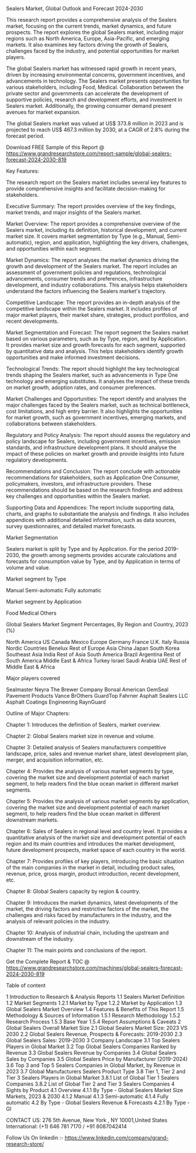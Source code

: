 Sealers Market, Global Outlook and Forecast 2024-2030

This research report provides a comprehensive analysis of the Sealers market, focusing on the current trends, market dynamics, and future prospects. The report explores the global Sealers market, including major regions such as North America, Europe, Asia-Pacific, and emerging markets. It also examines key factors driving the growth of Sealers, challenges faced by the industry, and potential opportunities for market players.

The global Sealers market has witnessed rapid growth in recent years, driven by increasing environmental concerns, government incentives, and advancements in technology. The Sealers market presents opportunities for various stakeholders, including Food, Medical. Collaboration between the private sector and governments can accelerate the development of supportive policies, research and development efforts, and investment in Sealers market. Additionally, the growing consumer demand present avenues for market expansion.

The global Sealers market was valued at US$ 373.8 million in 2023 and is projected to reach US$ 467.3 million by 2030, at a CAGR of 2.8% during the forecast period.

Download FREE Sample of this Report @ https://www.grandresearchstore.com/report-sample/global-sealers-forecast-2024-2030-819


Key Features:

The research report on the Sealers market includes several key features to provide comprehensive insights and facilitate decision-making for stakeholders.

Executive Summary: The report provides overview of the key findings, market trends, and major insights of the Sealers market.

Market Overview: The report provides a comprehensive overview of the Sealers market, including its definition, historical development, and current market size. It covers market segmentation by Type (e.g., Manual, Semi-automatic), region, and application, highlighting the key drivers, challenges, and opportunities within each segment.

Market Dynamics: The report analyses the market dynamics driving the growth and development of the Sealers market. The report includes an assessment of government policies and regulations, technological advancements, consumer trends and preferences, infrastructure development, and industry collaborations. This analysis helps stakeholders understand the factors influencing the Sealers market's trajectory.

Competitive Landscape: The report provides an in-depth analysis of the competitive landscape within the Sealers market. It includes profiles of major market players, their market share, strategies, product portfolios, and recent developments.

Market Segmentation and Forecast: The report segment the Sealers market based on various parameters, such as by Type, region, and by Application. It provides market size and growth forecasts for each segment, supported by quantitative data and analysis. This helps stakeholders identify growth opportunities and make informed investment decisions.

Technological Trends: The report should highlight the key technological trends shaping the Sealers market, such as advancements in Type One technology and emerging substitutes. It analyses the impact of these trends on market growth, adoption rates, and consumer preferences.

Market Challenges and Opportunities: The report identify and analyses the major challenges faced by the Sealers market, such as technical bottleneck, cost limitations, and high entry barrier. It also highlights the opportunities for market growth, such as government incentives, emerging markets, and collaborations between stakeholders.

Regulatory and Policy Analysis: The report should assess the regulatory and policy landscape for Sealers, including government incentives, emission standards, and infrastructure development plans. It should analyse the impact of these policies on market growth and provide insights into future regulatory developments.

Recommendations and Conclusion: The report conclude with actionable recommendations for stakeholders, such as Application One Consumer, policymakers, investors, and infrastructure providers. These recommendations should be based on the research findings and address key challenges and opportunities within the Sealers market.

Supporting Data and Appendices: The report include supporting data, charts, and graphs to substantiate the analysis and findings. It also includes appendices with additional detailed information, such as data sources, survey questionnaires, and detailed market forecasts.

Market Segmentation

Sealers market is split by Type and by Application. For the period 2019-2030, the growth among segments provides accurate calculations and forecasts for consumption value by Type, and by Application in terms of volume and value.



Market segment by Type



Manual
Semi-automatic
Fully automatic


Market segment by Application



Food
Medical
Others


Global Sealers Market Segment Percentages, By Region and Country, 2023 (%)



North America
US
Canada
Mexico
Europe
Germany
France
U.K.
Italy
Russia
Nordic Countries
Benelux
Rest of Europe
Asia
China
Japan
South Korea
Southeast Asia
India
Rest of Asia
South America
Brazil
Argentina
Rest of South America
Middle East & Africa
Turkey
Israel
Saudi Arabia
UAE
Rest of Middle East & Africa


Major players covered



Sealmaster
Neyra
The Brewer Company
Bonsal American
GemSeal Pavement Products
Vance BrOthers
GuardTop
Fahrner Asphalt Sealers LLC
Asphalt Coatings Engineering
RaynGuard


Outline of Major Chapters:

Chapter 1: Introduces the definition of Sealers, market overview.

Chapter 2: Global Sealers market size in revenue and volume.

Chapter 3: Detailed analysis of Sealers manufacturers competitive landscape, price, sales and revenue market share, latest development plan, merger, and acquisition information, etc.

Chapter 4: Provides the analysis of various market segments by type, covering the market size and development potential of each market segment, to help readers find the blue ocean market in different market segments.

Chapter 5: Provides the analysis of various market segments by application, covering the market size and development potential of each market segment, to help readers find the blue ocean market in different downstream markets.

Chapter 6: Sales of Sealers in regional level and country level. It provides a quantitative analysis of the market size and development potential of each region and its main countries and introduces the market development, future development prospects, market space of each country in the world.

Chapter 7: Provides profiles of key players, introducing the basic situation of the main companies in the market in detail, including product sales, revenue, price, gross margin, product introduction, recent development, etc.

Chapter 8: Global Sealers capacity by region & country.

Chapter 9: Introduces the market dynamics, latest developments of the market, the driving factors and restrictive factors of the market, the challenges and risks faced by manufacturers in the industry, and the analysis of relevant policies in the industry.

Chapter 10: Analysis of industrial chain, including the upstream and downstream of the industry.

Chapter 11: The main points and conclusions of the report.

Get the Complete Report & TOC @ https://www.grandresearchstore.com/machines/global-sealers-forecast-2024-2030-819

Table of content

1 Introduction to Research & Analysis Reports
1.1 Sealers Market Definition
1.2 Market Segments
1.2.1 Market by Type
1.2.2 Market by Application
1.3 Global Sealers Market Overview
1.4 Features & Benefits of This Report
1.5 Methodology & Sources of Information
1.5.1 Research Methodology
1.5.2 Research Process
1.5.3 Base Year
1.5.4 Report Assumptions & Caveats
2 Global Sealers Overall Market Size
2.1 Global Sealers Market Size: 2023 VS 2030
2.2 Global Sealers Revenue, Prospects & Forecasts: 2019-2030
2.3 Global Sealers Sales: 2019-2030
3 Company Landscape
3.1 Top Sealers Players in Global Market
3.2 Top Global Sealers Companies Ranked by Revenue
3.3 Global Sealers Revenue by Companies
3.4 Global Sealers Sales by Companies
3.5 Global Sealers Price by Manufacturer (2019-2024)
3.6 Top 3 and Top 5 Sealers Companies in Global Market, by Revenue in 2023
3.7 Global Manufacturers Sealers Product Type
3.8 Tier 1, Tier 2 and Tier 3 Sealers Players in Global Market
3.8.1 List of Global Tier 1 Sealers Companies
3.8.2 List of Global Tier 2 and Tier 3 Sealers Companies
4 Sights by Product
4.1 Overview
4.1.1 By Type - Global Sealers Market Size Markets, 2023 & 2030
4.1.2 Manual
4.1.3 Semi-automatic
4.1.4 Fully automatic
4.2 By Type - Global Sealers Revenue & Forecasts
4.2.1 By Type - Gl

CONTACT US:
276 5th Avenue, New York , NY 10001,United States
International: (+1) 646 781 7170 / +91 8087042414

Follow Us On linkedin :- https://www.linkedin.com/company/grand-research-store/
 
